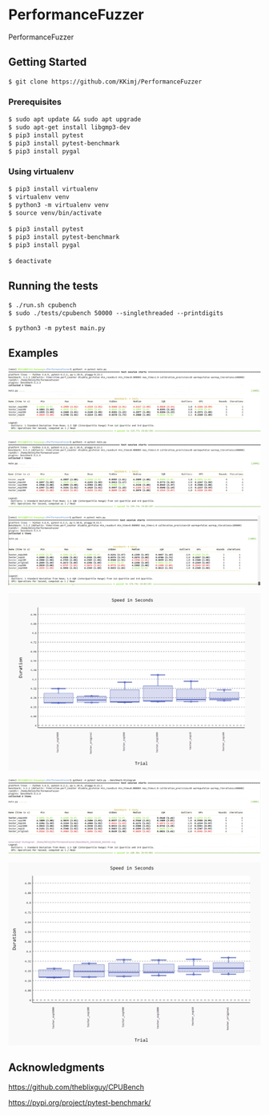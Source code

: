 # PerformanceFuzzer
PerformanceFuzzer

## Getting Started
```
$ git clone https://github.com/KKimj/PerformanceFuzzer
```

### Prerequisites
```
$ sudo apt update && sudo apt upgrade
$ sudo apt-get install libgmp3-dev
$ pip3 install pytest
$ pip3 install pytest-benchmark
$ pip3 install pygal
```

### Using virtualenv
```
$ pip3 install virtualenv
$ virtualenv venv
$ python3 -m virtualenv venv
$ source venv/bin/activate

$ pip3 install pytest
$ pip3 install pytest-benchmark
$ pip3 install pygal

$ deactivate
```

## Running the tests
```
$ ./run.sh cpubench
$ sudo ./tests/cpubench 50000 --singlethreaded --printdigits
```

```
$ python3 -m pytest main.py
```

## Examples

![Alt text](screenshots/screenshot1.PNG?raw=true "Title")

![Alt text](screenshots/screenshot2.PNG?raw=true "Title")

![Alt text](screenshots/screenshot3.PNG?raw=true "Title")

![Alt text](screenshots/screenshot4.PNG?raw=true "Title")

![Alt text](screenshots/screenshot5.PNG?raw=true "Title")

![Alt text](screenshots/screenshot6.PNG?raw=true "Title")



## Acknowledgments
https://github.com/theblixguy/CPUBench

https://pypi.org/project/pytest-benchmark/


